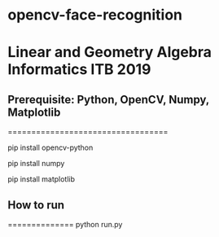 ﻿# opencv-face-recognition
# Linear and Geometry Algebra Informatics ITB 2019

## Prerequisite: Python, OpenCV, Numpy, Matplotlib
==================================

pip install opencv-python

pip install numpy

pip install matplotlib


## How to run
==============
python run.py

